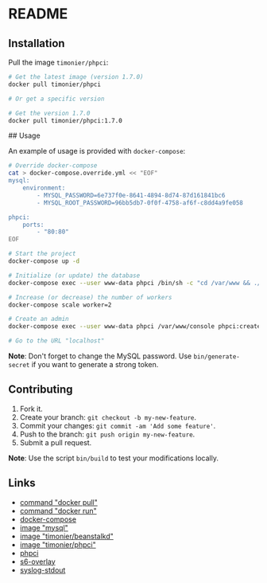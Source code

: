 # README

## Installation

Pull the image `timonier/phpci`:

```sh
# Get the latest image (version 1.7.0)
docker pull timonier/phpci

# Or get a specific version

# Get the version 1.7.0
docker pull timonier/phpci:1.7.0
```

## Usage

An example of usage is provided with `docker-compose`:

```sh
# Override docker-compose
cat > docker-compose.override.yml << "EOF"
mysql:
    environment:
        - MYSQL_PASSWORD=6e737f0e-8641-4894-8d74-87d161841bc6
        - MYSQL_ROOT_PASSWORD=96bb5db7-0f0f-4758-af6f-c8dd4a9fe058

phpci:
    ports:
        - "80:80"
EOF

# Start the project
docker-compose up -d

# Initialize (or update) the database
docker-compose exec --user www-data phpci /bin/sh -c "cd /var/www && ./console phpci:update"

# Increase (or decrease) the number of workers
docker-compose scale worker=2

# Create an admin
docker-compose exec --user www-data phpci /var/www/console phpci:create-admin

# Go to the URL "localhost"
```

__Note__: Don't forget to change the MySQL password. Use `bin/generate-secret` if you want to generate a strong token.

## Contributing

1. Fork it.
2. Create your branch: `git checkout -b my-new-feature`.
3. Commit your changes: `git commit -am 'Add some feature'`.
4. Push to the branch: `git push origin my-new-feature`.
5. Submit a pull request.

__Note__: Use the script `bin/build` to test your modifications locally.

## Links

* [command "docker pull"](https://docs.docker.com/reference/commandline/pull/)
* [command "docker run"](https://docs.docker.com/reference/run/)
* [docker-compose](https://docs.docker.com/compose/)
* [image "mysql"](https://hub.docker.com/_/mysql/)
* [image "timonier/beanstalkd"](https://hub.docker.com/r/timonier/beanstalkd/)
* [image "timonier/phpci"](https://hub.docker.com/r/timonier/phpci/)
* [phpci](https://www.phptesting.org/)
* [s6-overlay](https://github.com/just-containers/s6-overlay)
* [syslog-stdout](https://github.com/timonier/syslog-stdout)

